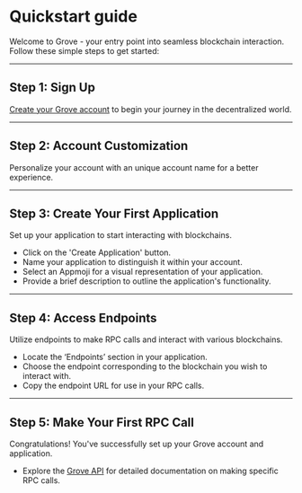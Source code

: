 # Quickstart guide

Welcome to Grove - your entry point into seamless blockchain interaction. Follow these simple steps to get started:

---

## Step 1: Sign Up
[Create your Grove account](https://portal.grove.city/api/auth/auth0?signup=true) to begin your journey in the decentralized world.


---

## Step 2: Account Customization
Personalize your account with an unique account name for a better experience.

---

## Step 3: Create Your First Application
Set up your application to start interacting with blockchains.

- Click on the 'Create Application' button.
- Name your application to distinguish it within your account.
- Select an Appmoji for a visual representation of your application.
- Provide a brief description to outline the application's functionality.

---

## Step 4: Access Endpoints
Utilize endpoints to make RPC calls and interact with various blockchains.

- Locate the ‘Endpoints’ section in your application.
- Choose the endpoint corresponding to the blockchain you wish to interact with.
- Copy the endpoint URL for use in your RPC calls.

---

## Step 5: Make Your First RPC Call
Congratulations! You've successfully set up your Grove account and application.

- Explore the [Grove API](/groveapi/intro/api-intro1) for detailed documentation on making specific RPC calls.

